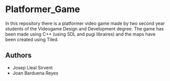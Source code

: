 # Platformer_Game
In this repository there is a platformer video game made by two second year students of the Videogame Design and Development degree.
The game has been made using C++ (using SDL and pugi libraires) and the maps have been created using Tiled.

## Authors
- Josep Lleal Sirvent
- Joan Barduena Reyes
